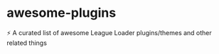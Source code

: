 # awesome-plugins
⚡️ A curated list of awesome League Loader plugins/themes and other related things
